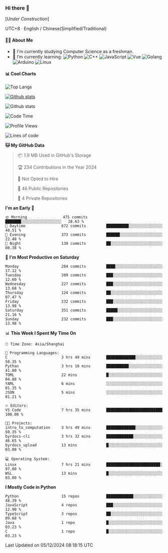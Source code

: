 ### Hi there 👋

\[*Under Construction*\]

UTC+8 · English / Chinese(Simplified/Traditional)

<!--
**NoNormalCreeper/NoNormalCreeper** is a ✨ _special_ ✨ repository because its `README.md` (this file) appears on your GitHub profile.

Here are some ideas to get you started:

- 🔭 I’m currently working on ...
- 🌱 I’m currently learning ...
- 👯 I’m looking to collaborate on ...
- 🤔 I’m looking for help with ...
- 💬 Ask me about ...
- 📫 How to reach me: ...
- 😄 Pronouns: ...
- ⚡ Fun fact: ...
-->

#### 👩‍💻 About Me

- 🏫 I'm currently studying Computer Science as a freshman.
- 🌱 I’m currently learning: 
![Python](https://img.shields.io/badge/-Python-blue?style=flat-square&logo=Python&logoColor=fff)
![C++](https://img.shields.io/badge/-C%2B%2B-00599C?style=flat-square&logo=C%2B%2B&logoColor=fff)
![JavaScript](https://img.shields.io/badge/-JavaScript-ffca18?style=flat-square&logo=JavaScript&logoColor=fff)
![Vue](https://img.shields.io/badge/-Vue-4FC08D?style=flat-square&logo=Vue.js&logoColor=fff)
![Golang](https://img.shields.io/badge/-Go-007d9c?style=flat-square&logo=Go&logoColor=fff)
![Arduino](https://img.shields.io/badge/-Arduino-00979D?style=flat-square&logo=Arduino&logoColor=fff)
![Linux](https://img.shields.io/badge/-Linux-FCC624?style=flat-square&logo=Linux&logoColor=fff)

#### 📊 Cool Charts

![Top Langs](https://github-readme-stats.vercel.app/api/top-langs/?username=NoNormalCreeper&layout=compact)

[![Github stats](https://github-readme-stats.vercel.app/api?username=NoNormalCreeper&show_icons=true)](https://github.com/anuraghazra/github-readme-stats)

![Github stats](https://github-profile-trophy.vercel.app/?username=NoNormalCreeper)


<!--START_SECTION:waka-->
![Code Time](http://img.shields.io/badge/Code%20Time-239%20hrs%2019%20mins-blue)

![Profile Views](http://img.shields.io/badge/Profile%20Views-5-blue)

![Lines of code](https://img.shields.io/badge/From%20Hello%20World%20I%27ve%20Written-2.7%20million%20lines%20of%20code-blue)

**🐱 My GitHub Data** 

> 📦 1.9 MB Used in GitHub's Storage 
 > 
> 🏆 234 Contributions in the Year 2024
 > 
> 🚫 Not Opted to Hire
 > 
> 📜 46 Public Repositories 
 > 
> 🔑 4 Private Repositories 
 > 
**I'm an Early 🐤** 

```text
🌞 Morning                475 commits         ███████░░░░░░░░░░░░░░░░░░   28.63 % 
🌆 Daytime                672 commits         ██████████░░░░░░░░░░░░░░░   40.51 % 
🌃 Evening                373 commits         ██████░░░░░░░░░░░░░░░░░░░   22.48 % 
🌙 Night                  139 commits         ██░░░░░░░░░░░░░░░░░░░░░░░   08.38 % 
```
📅 **I'm Most Productive on Saturday** 

```text
Monday                   284 commits         ████░░░░░░░░░░░░░░░░░░░░░   17.12 % 
Tuesday                  209 commits         ███░░░░░░░░░░░░░░░░░░░░░░   12.60 % 
Wednesday                227 commits         ███░░░░░░░░░░░░░░░░░░░░░░   13.68 % 
Thursday                 124 commits         ██░░░░░░░░░░░░░░░░░░░░░░░   07.47 % 
Friday                   232 commits         ███░░░░░░░░░░░░░░░░░░░░░░   13.98 % 
Saturday                 351 commits         █████░░░░░░░░░░░░░░░░░░░░   21.16 % 
Sunday                   232 commits         ███░░░░░░░░░░░░░░░░░░░░░░   13.98 % 
```


📊 **This Week I Spent My Time On** 

```text
🕑︎ Time Zone: Asia/Shanghai

💬 Programming Languages: 
C                        3 hrs 49 mins       █████████████░░░░░░░░░░░░   50.35 % 
Python                   3 hrs 10 mins       ██████████░░░░░░░░░░░░░░░   41.80 % 
TOML                     22 mins             █░░░░░░░░░░░░░░░░░░░░░░░░   04.88 % 
YAML                     6 mins              ░░░░░░░░░░░░░░░░░░░░░░░░░   01.35 % 
JSON                     5 mins              ░░░░░░░░░░░░░░░░░░░░░░░░░   01.21 % 

🔥 Editors: 
VS Code                  7 hrs 35 mins       █████████████████████████   100.00 % 

🐱‍💻 Projects: 
intro_to_computation     3 hrs 49 mins       █████████████░░░░░░░░░░░░   50.35 % 
byrdocs-cli              3 hrs 32 mins       ████████████░░░░░░░░░░░░░   46.65 % 
byrdocs_upload           13 mins             █░░░░░░░░░░░░░░░░░░░░░░░░   03.00 % 

💻 Operating System: 
Linux                    7 hrs 21 mins       ████████████████████████░   97.00 % 
WSL                      13 mins             █░░░░░░░░░░░░░░░░░░░░░░░░   03.00 % 
```

**I Mostly Code in Python** 

```text
Python                   15 repos            ████████████░░░░░░░░░░░░░   48.39 % 
JavaScript               4 repos             ███░░░░░░░░░░░░░░░░░░░░░░   12.90 % 
TypeScript               3 repos             ██░░░░░░░░░░░░░░░░░░░░░░░   09.68 % 
Java                     1 repo              █░░░░░░░░░░░░░░░░░░░░░░░░   03.23 % 
C                        1 repo              █░░░░░░░░░░░░░░░░░░░░░░░░   03.23 % 
```




 Last Updated on 05/12/2024 08:18:15 UTC
<!--END_SECTION:waka-->


